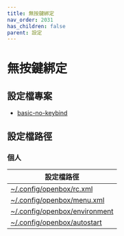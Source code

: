 ```yaml
---
title: 無按鍵綁定
nav_order: 2031
has_children: false
parent: 設定
---
```



# 無按鍵綁定


## 設定檔專案

* [basic-no-keybind](https://github.com/samwhelp/note-about-openbox/tree/gh-pages/_demo/config/openbox-config/basic-no-keybind)


## 設定檔路徑

### 個人

| 設定檔路徑 |
| --- |
| [~/.config/openbox/rc.xml](https://github.com/samwhelp/note-about-openbox/tree/gh-pages/_demo/config/openbox-config/basic-no-keybind/rc.xml) |
| [~/.config/openbox/menu.xml](https://github.com/samwhelp/note-about-openbox/tree/gh-pages/_demo/config/openbox-config/basic-no-keybind/menu.xml) |
| [~/.config/openbox/environment](https://github.com/samwhelp/note-about-openbox/tree/gh-pages/_demo/config/openbox-config/basic-no-keybind/environment) |
| [~/.config/openbox/autostart](https://github.com/samwhelp/note-about-openbox/tree/gh-pages/_demo/config/openbox-config/basic-no-keybind/autostart) |

